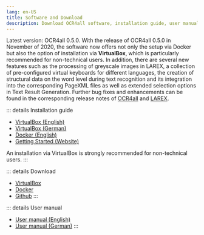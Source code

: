 ```yaml
---
lang: en-US
title: Software and Download
description: Download OCR4all software, installation guide, user manual
---
```

Latest version: OCR4all 0.5.0. With the release of OCR4all 0.5.0 in
	November of 2020, the software now offers not only the setup via Docker
	but also the option of installation via **VirtualBox**,
	which is particularly recommended for non-technical users. In addition,
	there are several new features such as the processing of greyscale
	images in LAREX, a collection of pre-configured virtual keyboards for
	different languages, the creation of structural data on the word level
	during text recognition and its integration into the corresponding
	PageXML files as well as extended selection options in Text Result
	Generation. Further bug fixes and enhancements can be found in the
	corresponding release notes of [OCR4all](https://github.com/OCR4all/OCR4all/releases)
    and [LAREX](https://github.com/OCR4all/LAREX/releases).

::: details Installation guide
- [VirtualBox (English)](../lib/download.php?file=ocr4all-setup_guide_virtualbox_eng.pdf)
- [VirtualBox (German)](../lib/download.php?file=ocr4all-setup_guide_virtualbox_ger.pdf)
- [Docker (English)]()
- [Getting Started (Website)]()

An installation via VirtualBox is strongly recommended for non-technical users.
:::

::: details Download
- [VirtualBox]()
- [Docker](https://hub.docker.com/r/ls6uniwue/ocr4all)
- [Github](https://github.com/OCR4all/OCR4all#ocr4all)
:::

::: details User manual
- [User manual (English)]()
- [User manual (German)]()
:::

